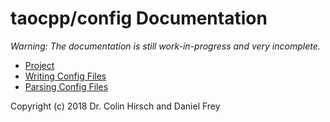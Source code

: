 # taocpp/config Documentation

*Warning: The documentation is still work-in-progress and very incomplete.*

 * [Project](https://github.com/taocpp/config)
 * [Writing Config Files](Writing-Config-Files.md)
 * [Parsing Config Files](Parsing-Config-Files.md)

Copyright (c) 2018 Dr. Colin Hirsch and Daniel Frey
